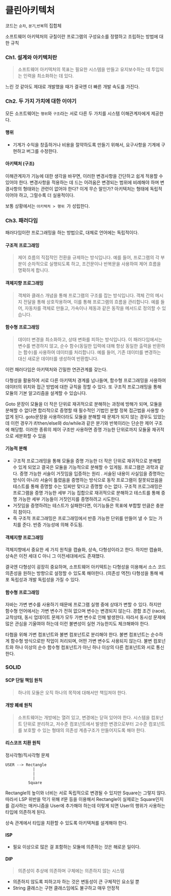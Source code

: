 # 클린아키텍처

코드는 `순차`, `분기`,`반복`의 집합체 

소프트웨어 아키텍처의 규칠이란 프로그램의 구성요소를 정렬하고 조립하는 방법에 대한 규칙 

### Ch1. 설계와 아키텍처란
> 소프트웨어 아키텍처의 목표는 필요한 시스템을 만들고 유지보수하는 데 투입되는 인력을 최소화하는 데 있다. 

느린 것 같아도 제대로 개발했을 때가 결국엔 더 빠른 개발 속도를 가진다. 


### Ch2. 두 가지 가치에 대한 이야기

모든 소프트웨어는 `행위`와 `구조`라는 서로 다른 두 가치를 시스템 이해관계자에게 제공한다. 
#### 행위 
- 기계가 수익을 창출하거나 비용을 절약하도록 만들기 위해서, 요구사항을 기계에 구현하고 버그를 수정한다. 

#### 아키텍처 (구조)
이해관계자가 기능에 대한 생각을 바꾸면, 이러한 변경사항을 간단하고 쉽게 적용할 수 있어야 한다. 
변경사항을 적용하는 데 드는 어려움은 변경되는 범위에 비례해야 하며 변경사항의 형태와는 관련이 없어야 한다? 이게 무슨 말인가?
아키텍처는 형태에 독립적이어야 하고, 그럴수록 더 실용적이다. 

보통 상황에서는 `아키텍처 > 행위 `가 성립한다. 

### Ch3. 패러다임
패러다임이란 프로그래밍을 하는 방법으로, 대체로 언어에는 독립적이다.

#### 구조적 프로그래밍 
> 제어 흐름의 직접적인 전환을 규제하는 방식입니다. 예를 들어, 프로그램의 각 부분이 순차적으로 실행되도록 하고, 조건문이나 반복문을 사용하여 제어 흐름을 명확하게 합니다.

#### 객체지향 프로그래밍 
> 객체와 클래스 개념을 통해 프로그램의 구조를 잡는 방식입니다. 객체 간의 메시지 전달을 통해 상호작용하며, 이를 통해 프로그램의 흐름을 관리합니다. 예를 들어, 자동차를 객체로 만들고, 가속이나 제동과 같은 동작을 메서드로 정의할 수 있습니다.

#### 함수형 프로그래밍
> 데이터 변경을 최소화하고, 상태 변화를 피하는 방식입니다. 이 패러다임에서는 변수를 변경하지 않고, 순수 함수(동일한 입력에 대해 항상 동일한 출력을 반환하는 함수)를 사용하여 데이터를 처리합니다. 예를 들어, 기존 데이터를 변경하는 대신 새로운 데이터를 생성하여 반환합니다.

이런 패러다임은 아키텍처와 긴밀한 연관관계를 갖는다. 

다형성을 활용하여 서로 다른 아키텍처 경계를 넘나들며, 함수형 프로그래밍을 사용하여 데이터의 위치와 접근 방법에 대한 규칙을 정할 수 있다. 또 구조적 프로그래밍을 통해 모듈의 기본 알고리즘을 설계할 수 있습니다.



Goto 문장이 모듈을 더 작은 단위로 재귀적으로 분해하는 과정에 방해가 되며, 모듈을 분해할 수 없다면 합리적으로 증명할 때 필수적인 기법인 분할 정복 접근법을 사용할 수 없게 된다. 
goto문장을 사용하더라도 모듈을 분해할 때 문제가 되지 않는 경우도 있었는데 이런 경우가 if/then/else와 do/while과 같은 분기와 반복이라는 단순한 제어 구조에 해당함. 
이러한 종류의 제어 구조만 사용하면 증명 가능한 단위로까지 모듈울 재귀적으로 세분화할 수 있음 


#### 기능적 분해
- 구조적 프로그래밍을 통해 모듈을 증명 가능한 더 작은 단위로 재귀적으로 분해할 수 있게 되었고 결국은 모듈을 기능적으로 분해할 수 있게됨. 
프로그램은 과학과 같다. 증명 가능한 서술이 거짓임을 입증하는 원리 . 서술된 내용이 사실임을 증명하는 방식이 아니라 서술이 틀렸음을 증명하는 방식으로 동작 
프로그램이 잘못되었음을 테스트를 통해 증명할 수는 있찌만 맞다고 증명할 수는 없다. 구조적 프로그래밍은 프로그램을 증명 가능한 세부 기능 집합으로 재귀적으로 분해하고 테스트를 통해 증명 가능한 세부 기능들이 거짓인지를 증명하려고 시도한다. 
- 거짓임을 증명하려는 테스트가 실패한다면, 이기능들은 목표에 부합할 만큼은 충분히 참이다. 
- 즉 구조적 프로그래밍은 프로그래밍에서 반증 가능한 단위를 만들어 낼 수 있는 가치를 준다. 반증 가능성에 의해 주도됨. 


#### 객체지향 프로그래밍
 객체지향에서 중요한 세 가지 원칙을 캡슐화, 상속, 다형성이라고 한다.
 하지만 캡슐화, 상속은 이전 세대 C 아니 그 이전세대에서도 존재했다.
 
결국엔 다형성이 굉장히 중요하며, 소프트웨어 아키텍트는 다형성을 이용해서 소스 코드 의존성을 원하는 방향으로 설정할 수 있도록 해야한다. (의존성 역전) 
다형성을 통해 배포 독립성과 개발 독립성을 가질 수 있다. 


#### 함수형 프로그래밍
자바는 가변 변수를 사용하기 때문에 프로그램 실행 중에 상태가 변할 수 있다. 하지만 함수형 언어에서는 가변 변수가 전혀 없으며 변수는 변경되지 않는다.
경합 조건 (race), 교착상태, 동시 업데이트 문제가 모두 가변 변수로 인해 발생한다. 따라서 동시성 문제에 많은 관심을 기울여야 하는데 이런 불변성이 실현 가능한지도 체크해봐야 한다.

타협을 위해 가변 컴포넌트와 불변 컴포넌트로 분리해야 한다. 불변 컴포넌트는 순수하게 함수형 방식으로만 작업이 처리되며, 어떤 가변 변수도 사용되지 않는다. 불변 컴포넌트와 
하나 이상의 순수 함수형 컴포넌트가 아닌 하나 이상의 다른 컴포넌트와 서로 통신한다. 

### SOLID
#### SCP 단일 책임 원칙
> 하나의 모듈은 오직 하나의 목적에 대해서만 책임져야 한다.

#### 개방 폐쇄 원칙
> 소프트웨어는 개방에는 열려 있고, 변경에는 닫혀 있어야 한다. 
시스템을 컴포넌트 단위로 분리하고, 저수준 컴포넌트에서 발생한 변경으로부터 고수준 컴포넌트를 보호할 수 있는 형태의 의존성 계층구조가 만들어지도록 해야 한다.

#### 리스코프 치환 원칙
>

정사각형/직사각형 문제
```UML
USER --> Rectangle
            |
            |
            |
          Square
```

Rectangle의 높이와 너비는 서로 독립적으로 변경될 수 있지만 Square는 그렇지 않다. 
따라서 LSP 위반을 막기 위해 if문 등을 이용해서 Rectangle이 실제로는 Square인지를 검사하는 매커니즘을 User에 추가해야 하는데 
이렇게 되면 User의 행위가 사용하는 타입에 의존하게 된다. 

상속 관계에서 타입을 치환할 수 있도록 아키텍쳐를 설계해야 한다.


#### ISP
> 

- 필요 이상으로 많은 걸 포함하는 모듈에 의존하는 것은 해로운 일이다.

#### DIP
> 의존성이 추상에 의존하며 구체에는 의존하지 않는 시스템 
- 의존하지 않도록 피하고자 하는 것은 변동성이 큰 구체적인 요소일 뿐 
- String 클래스는 구현 클래스임에도 불구하고 매우 안정적

